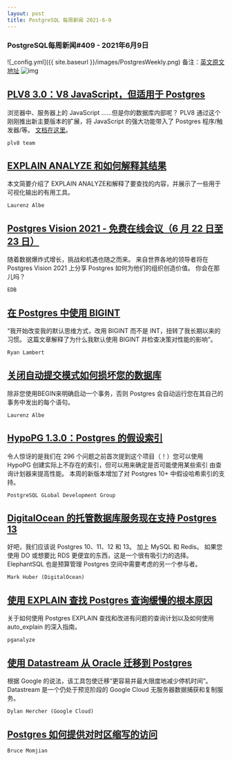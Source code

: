 ```yaml
---
layout: post
title: PostgreSQL 每周新闻 2021-6-9
---
```

### PostgreSQL每周新闻#409 - 2021年6月9日
![_config.yml]({{ site.baseurl }}/images/PostgresWeekly.png)
备注：[英文原文地址](https://postgresweekly.com/issues/409)
![img](https://res.cloudinary.com/cpress/image/upload/w_1280,e_sharpen:60/qrwhqffegu5tdncphhie.jpg)

## [PLV8 3.0：V8 JavaScript，但适用于 Postgres](https://postgresweekly.com/link/109254/web)
浏览器中、服务器上的 JavaScript ......但是你的数据库内部呢？ PLV8 通过这个刚刚推出新主要版本的扩展，将 JavaScript 的强大功能带入了 Postgres 程序/触发器/等。 [文档在这里](https://plv8.github.io/)。


`plv8 team `
## [EXPLAIN ANALYZE 和如何解释其结果](https://postgresweekly.com/link/109256/web)
本文简要介绍了 EXPLAIN ANALYZE和解释了要查找的内容，并展示了一些用于可视化输出的有用工具。


`Laurenz Albe `
## [Postgres Vision 2021 - 免费在线会议（6 月 22 日至 23 日）](https://postgresweekly.com/link/109269/web)
随着数据爆炸式增长，挑战和机遇也随之而来。 来自世界各地的领导者将在 Postgres Vision 2021 上分享 Postgres 如何为他们的组织创造价值。 你会在那儿吗？


`EDB `
## [在 Postgres 中使用 BIGINT](https://postgresweekly.com/link/109258/web)
“我开始改变我的默认思维方式，改用 BIGINT 而不是 INT，扭转了我长期以来的习惯。 这篇文章解释了为什么我默认使用 BIGINT 并检查决策对性能的影响”。


`Ryan Lambert `
## [关闭自动提交模式如何损坏您的数据库](https://postgresweekly.com/link/109259/web)
除非您使用BEGIN来明确启动一个事务，否则 Postgres 会自动运行您在其自己的事务中发出的每个语句。


`Laurenz Albe `
## [HypoPG 1.3.0：Postgres 的假设索引](https://postgresweekly.com/link/109260/web)
令人惊讶的是我们在 296 个问题之前首次提到这个项目（！）您可以使用 HypoPG 创建实际上不存在的索引，但可以用来确定是否可能使用某些索引 由查询计划器来提高性能。 本周的新版本增加了对 Postgres 10+ 中假设哈希索引的支持。


`PostgreSQL GLobal Development Group `
## [DigitalOcean 的托管数据库服务现在支持 Postgres 13](https://postgresweekly.com/link/109262/web)
好吧，我们应该说 Postgres 10、11、12 和 13。 加上 MySQL 和 Redis。 如果您使用 DO 或想要比 RDS 更便宜的东西，这是一个很有吸引力的选择。 ElephantSQL 也是预算管理 Postgres 空间中需要考虑的另一个参与者。


`Mark Huber (DigitalOcean) `
## [使用 EXPLAIN 查找 Postgres 查询缓慢的根本原因](https://postgresweekly.com/link/109264/web)
关于如何使用 Postgres EXPLAIN 查找和改进有问题的查询计划以及如何使用 auto_explain 的深入指南。


`pganalyze `
## [使用 Datastream 从 Oracle 迁移到 Postgres](https://postgresweekly.com/link/109265/web)
根据 Google 的说法，该工具包使迁移“更容易并最大限度地减少停机时间”。 Datastream 是一个仍处于预览阶段的 Google Cloud 无服务器数据捕获和复制服务。


`Dylan Hercher (Google Cloud) `
## [Postgres 如何提供对时区缩写的访问](https://postgresweekly.com/link/109267/web)


`Bruce Momjian `

